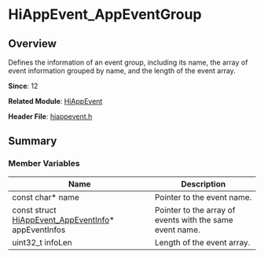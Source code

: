 # HiAppEvent_AppEventGroup

<!--Kit: Performance Analysis Kit-->
<!--Subsystem: HiviewDFX-->
<!--Owner: @liujiaxing2024-->
<!--Designer: @junjie_shi-->
<!--Tester: @gcw_KuLfPSbe-->
<!--Adviser: @foryourself-->

## Overview

Defines the information of an event group, including its name, the array of event information grouped by name, and the length of the event array.

**Since**: 12

**Related Module**: [HiAppEvent](capi-hiappevent.md)

**Header File**: [hiappevent.h](capi-hiappevent-h.md)

## Summary

### Member Variables

| Name| Description|
| -- | -- |
| const char* name                                        | Pointer to the event name.|
| const struct [HiAppEvent_AppEventInfo](capi-hiappevent-hiappevent-appeventinfo.md)* appEventInfos | Pointer to the array of events with the same event name.|
| uint32_t infoLen                                        | Length of the event array.|
